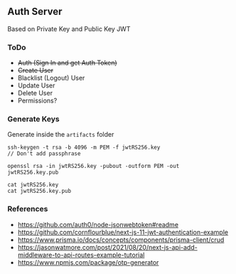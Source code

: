 
## Auth Server
Based on Private Key and Public Key JWT

### ToDo
* ~~Auth (Sign In and get Auth Token)~~
* ~~Create User~~
* Blacklist (Logout) User
* Update User
* Delete User
* Permissions?

### Generate Keys
Generate inside the `artifacts` folder

```
ssh-keygen -t rsa -b 4096 -m PEM -f jwtRS256.key
// Don't add passphrase

openssl rsa -in jwtRS256.key -pubout -outform PEM -out jwtRS256.key.pub

cat jwtRS256.key
cat jwtRS256.key.pub
```

### References
* https://github.com/auth0/node-jsonwebtoken#readme
* https://github.com/cornflourblue/next-js-11-jwt-authentication-example
* https://www.prisma.io/docs/concepts/components/prisma-client/crud
* https://jasonwatmore.com/post/2021/08/20/next-js-api-add-middleware-to-api-routes-example-tutorial
* https://www.npmjs.com/package/otp-generator

